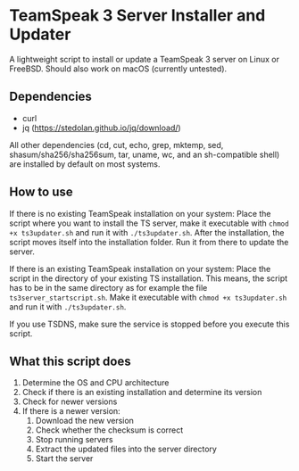 # TeamSpeak 3 Server Installer and Updater
A lightweight script to install or update a TeamSpeak 3 server on Linux or FreeBSD. Should also work on macOS (currently untested).

## Dependencies
* curl
* jq (https://stedolan.github.io/jq/download/)

All other dependencies (cd, cut, echo, grep, mktemp, sed, shasum/sha256/sha256sum, tar, uname, wc, and an sh-compatible shell) are installed by default on most systems.

## How to use
If there is no existing TeamSpeak installation on your system:
Place the script where you want to install the TS server, make it executable with `chmod +x ts3updater.sh` and run it with `./ts3updater.sh`. After the installation, the script moves itself into the installation folder. Run it from there to update the server.

If there is an existing TeamSpeak installation on your system:
Place the script in the directory of your existing TS installation. This means, the script has to be in the same directory as for example the file `ts3server_startscript.sh`. Make it executable with `chmod +x ts3updater.sh` and run it with `./ts3updater.sh`.

If you use TSDNS, make sure the service is stopped before you execute this script.

## What this script does
1. Determine the OS and CPU architecture
2. Check if there is an existing installation and determine its version
3. Check for newer versions
4. If there is a newer version:
    1. Download the new version
    2. Check whether the checksum is correct
    3. Stop running servers
    4. Extract the updated files into the server directory
    5. Start the server
